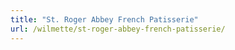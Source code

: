 ```yaml
---
title: "St. Roger Abbey French Patisserie"
url: /wilmette/st-roger-abbey-french-patisserie/
---
```

